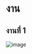 # งาน

## งานที่ 1
![image](https://github.com/user-attachments/assets/59778bfe-0e88-4a53-8991-7ab8731a9f91)
